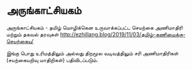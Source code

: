 # அருங்காட்சியகம்
அருங்காட்சியகம் - தமிழ் மொழிக்கென உருவாக்கப்பட்ட செயற்கை அணிமாதிரி மற்றும் தகவல் தரவுகள்
http://ezhillang.blog/2019/11/03/தமிழ்-கணிமைக்கு-செயற்கைய/

இங்கு பொது உரிமத்திலும் அல்லது திறமூல வடிவத்திலும் சரி அணிமாதிரிகள் (சயற்கையறிவு மாதிறிகள்) பதிவிடப்படும்.
